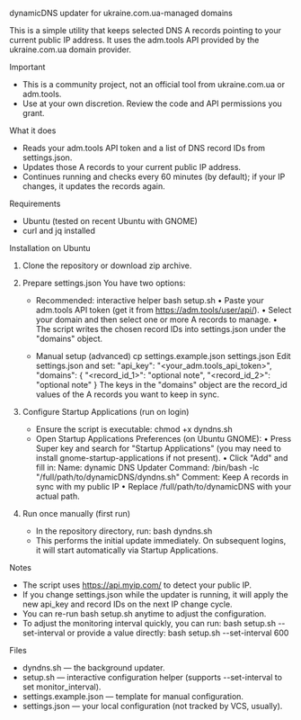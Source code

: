 dynamicDNS updater for ukraine.com.ua-managed domains

This is a simple utility that keeps selected DNS A records pointing to your current public IP address. It uses the adm.tools API provided by the ukraine.com.ua domain provider.

Important
- This is a community project, not an official tool from ukraine.com.ua or adm.tools.
- Use at your own discretion. Review the code and API permissions you grant.

What it does
- Reads your adm.tools API token and a list of DNS record IDs from settings.json.
- Updates those A records to your current public IP address.
- Continues running and checks every 60 minutes (by default); if your IP changes, it updates the records again.

Requirements
- Ubuntu (tested on recent Ubuntu with GNOME)
- curl and jq installed

Installation on Ubuntu
1) Clone the repository or download zip archive.

2) Prepare settings.json
   You have two options:
   - Recommended: interactive helper
     bash setup.sh
     • Paste your adm.tools API token (get it from https://adm.tools/user/api/).
     • Select your domain and then select one or more A records to manage.
     • The script writes the chosen record IDs into settings.json under the "domains" object.

   - Manual setup (advanced)
     cp settings.example.json settings.json
     Edit settings.json and set:
       "api_key": "<your_adm.tools_api_token>",
       "domains": {
         "<record_id_1>": "optional note",
         "<record_id_2>": "optional note"
       }
     The keys in the "domains" object are the record_id values of the A records you want to keep in sync.

3) Configure Startup Applications (run on login)
   - Ensure the script is executable:
     chmod +x dyndns.sh
   - Open Startup Applications Preferences (on Ubuntu GNOME):
     • Press Super key and search for "Startup Applications" (you may need to install gnome-startup-applications if not present).
     • Click "Add" and fill in:
       Name: dynamic DNS Updater
       Command: /bin/bash -lc "/full/path/to/dynamicDNS/dyndns.sh"
       Comment: Keep A records in sync with my public IP
     • Replace /full/path/to/dynamicDNS with your actual path.

4) Run once manually (first run)
   - In the repository directory, run:
     bash dyndns.sh
   - This performs the initial update immediately. On subsequent logins, it will start automatically via Startup Applications.

Notes
- The script uses https://api.myip.com/ to detect your public IP.
- If you change settings.json while the updater is running, it will apply the new api_key and record IDs on the next IP change cycle.
- You can re-run bash setup.sh anytime to adjust the configuration.
- To adjust the monitoring interval quickly, you can run:
  bash setup.sh --set-interval
  or provide a value directly:
  bash setup.sh --set-interval 600

Files
- dyndns.sh — the background updater.
- setup.sh — interactive configuration helper (supports --set-interval to set monitor_interval).
- settings.example.json — template for manual configuration.
- settings.json — your local configuration (not tracked by VCS, usually).
